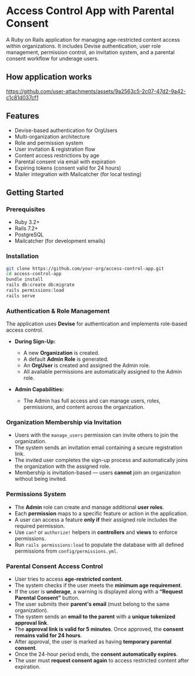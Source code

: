 # Access Control App with Parental Consent

A Ruby on Rails application for managing age-restricted content access within organizations. It includes Devise authentication, user role management, permission control, an invitation system, and a parental consent workflow for underage users.


## How application works

https://github.com/user-attachments/assets/9a2563c5-2c07-47d2-9a42-c1c81d037cf1

## Features

- Devise-based authentication for OrgUsers
- Multi-organization architecture
- Role and permission system
- User invitation & registration flow
- Content access restrictions by age
- Parental consent via email with expiration
- Expiring tokens (consent valid for 24 hours)
- Mailer integration with Mailcatcher (for local testing)


## Getting Started

### Prerequisites

- Ruby 3.2+
- Rails 7.2+
- PostgreSQL
- Mailcatcher (for development emails)

### Installation
  ```bash
  git clone https://github.com/your-org/access-control-app.git
  cd access-control-app
  bundle install
  rails db:create db:migrate
  rails permissions:load
  rails serve
  ```

### Authentication & Role Management

The application uses **Devise** for authentication and implements role-based access control.

- **During Sign-Up:**
  - A new **Organization** is created.
  - A default **Admin Role** is generated.
  - An **OrgUser** is created and assigned the Admin role.
  - All available permissions are automatically assigned to the Admin role.

- **Admin Capabilities:**
  - The Admin has full access and can manage users, roles, permissions, and content across the organization.

### Organization Membership via Invitation

- Users with the `manage_users` permission can invite others to join the organization.
- The system sends an invitation email containing a secure registration link.
- The invited user completes the sign-up process and automatically joins the organization with the assigned role.
- Membership is invitation-based — users **cannot** join an organization without being invited.

### Permissions System

- The **Admin** role can create and manage additional **user roles**.
- Each **permission** maps to a specific feature or action in the application.
- A user can access a feature **only if** their assigned role includes the required permission.
- Use `can?` or `authorize!` helpers in **controllers** and **views** to enforce permissions.
- Run `rails permissions:load` to populate the database with all defined permissions from `config/permissions.yml`.


### Parental Consent Access Control

- User tries to access **age-restricted content**.
- The system checks if the user meets the **minimum age requirement**.
- If the user is **underage**, a warning is displayed along with a **“Request Parental Consent”** button.
- The user submits their **parent's email** (must belong to the same organization).
- The system sends an **email to the parent** with a **unique tokenized approval link**.
- The **approval link is valid for 5 minutes**. Once approved, the **consent remains valid for 24 hours**.
- After approval, the user is marked as having **temporary parental consent**.
- Once the 24-hour period ends, the **consent automatically expires**.
- The user must **request consent again** to access restricted content after expiration.

